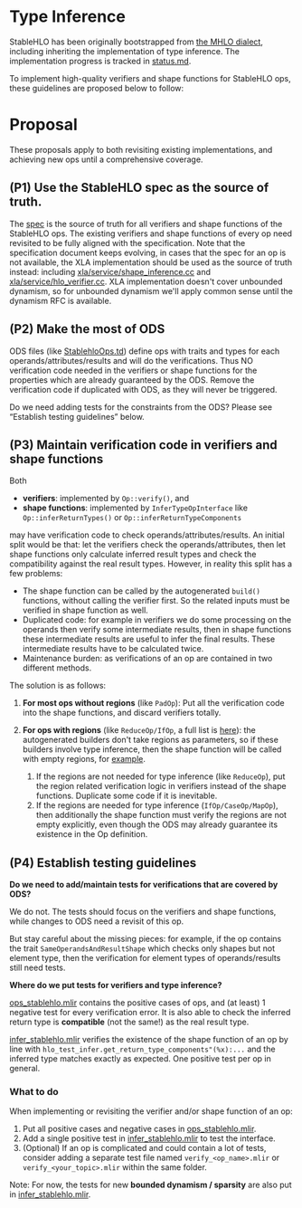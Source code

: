 # Type Inference

StableHLO has been originally bootstrapped from [the MHLO dialect](https://github.com/tensorflow/mlir-hlo#meta-hlo-dialect-mhlo), including inheriting the implementation of type inference. The implementation progress is tracked in [status.md](https://github.com/openxla/stablehlo/blob/main/docs/status.md).

To implement high-quality verifiers and shape functions for StableHLO ops, these guidelines are proposed below to follow:

# Proposal

These proposals apply to both revisiting existing implementations, and achieving new ops until a comprehensive coverage.

## (P1) Use the StableHLO spec as the source of truth.

The [spec](https://github.com/openxla/stablehlo/blob/main/docs/spec_draft.md) is the source of truth for all verifiers and shape functions of the StableHLO ops. The existing verifiers and shape functions of every op need revisited to be fully aligned with the specification. Note that the specification document keeps evolving, in cases that the spec for an op is not available, the XLA implementation should be used as the source of truth instead: including [xla/service/shape\_inference.cc](https://github.com/tensorflow/tensorflow/blob/master/tensorflow/compiler/xla/service/shape_inference.cc) and [xla/service/hlo\_verifier.cc](https://github.com/tensorflow/tensorflow/blob/master/tensorflow/compiler/xla/service/hlo_verifier.cc). XLA implementation doesn't cover unbounded dynamism, so for unbounded dynamism we'll apply common sense until the dynamism RFC is available.


## (P2) Make the most of ODS

ODS files (like [StablehloOps.td](https://github.com/openxla/stablehlo/blob/main/stablehlo/dialect/StablehloOps.td)) define ops with traits and types for each operands/attributes/results and will do the verifications. Thus NO verification code needed in the verifiers or shape functions for the properties which are already guaranteed by the ODS.  Remove the verification code if duplicated with ODS, as they will never be triggered.

Do we need adding tests for the constraints from the ODS? Please see “Establish testing guidelines” below.


## (P3) Maintain verification code in verifiers and shape functions

Both
- **verifiers**: implemented by `Op::verify()`, and
- **shape functions**: implemented by `InferTypeOpInterface` like `Op::inferReturnTypes()` or `Op::inferReturnTypeComponents`

may have verification code to check operands/attributes/results. An initial split would be that: let the verifiers check the operands/attributes, then let shape functions only calculate inferred result types and check the compatibility against the real result types. However, in reality this split has a few problems:

- The shape function can be called by the autogenerated `build()` functions, without calling the verifier first. So the related inputs must be verified in shape function as well.
- Duplicated code: for example in verifiers we do some processing on the operands then verify some intermediate results, then in shape functions these intermediate results are useful to infer the final results. These intermediate results have to be calculated twice.
- Maintenance burden: as verifications of an op are contained in two different methods.

The solution is as follows:

1. **For most ops without regions** (like `PadOp`):
Put all the verification code into the shape functions, and discard verifiers totally.

2. **For ops with regions** (like `ReduceOp/IfOp`, a full list is [here](https://github.com/openxla/stablehlo/pull/401)): the autogenerated builders don't take regions as parameters, so if these builders involve type inference, then the shape function will be called with empty regions, for [example](https://github.com/tensorflow/mlir-hlo/blob/129ae36971a9e3e110d8b91b91a150942d13ff81/mhlo/transforms/mhlo_canonicalize_reduction/mhlo_canonicalize_reduction.cc#L221).
    1. If the regions are not needed for type inference (like `ReduceOp`), put the region related verification logic in verifiers instead of the shape functions. Duplicate some code if it is inevitable.
    2. If the regions are needed for type inference (`IfOp/CaseOp/MapOp`), then additionally the shape function must verify the regions are not empty explicitly, even though the ODS may already guarantee its existence in the Op definition.


## (P4) Establish testing guidelines

**Do we need to add/maintain tests for verifications that are covered by ODS?**

We do not. The tests should focus on the verifiers and shape functions, while changes to ODS need a revisit of this op.

But stay careful about the missing pieces: for example, if the op contains the trait `SameOperandsAndResultShape` which checks only shapes but not element type, then the verification for element types of operands/results still need tests.

**Where do we put tests for verifiers and type inference?**

[ops\_stablehlo.mlir](https://github.com/openxla/stablehlo/blob/main/stablehlo/tests/ops_stablehlo.mlir) contains the positive cases of ops, and (at least) 1 negative test for every verification error. It is also able to check the inferred return type is **compatible** (not the same!) as the real result type.

[infer\_stablehlo.mlir](https://github.com/openxla/stablehlo/blob/main/stablehlo/tests/infer_stablehlo.mlir) verifies the existence of the shape function of an op by line with `hlo_test_infer.get_return_type_components"(%x):...` and the inferred type matches exactly as expected. One positive test per op in general.

### What to do

When implementing or revisiting the verifier and/or shape function of an op:
1. Put all positive cases and negative cases in [ops\_stablehlo.mlir](https://github.com/openxla/stablehlo/blob/main/stablehlo/tests/ops_stablehlo.mlir).
2. Add a single positive test in [infer\_stablehlo.mlir](https://github.com/openxla/stablehlo/blob/main/stablehlo/tests/infer_stablehlo.mlir) to test the interface.
3. (Optional) If an op is complicated and could contain a lot of tests, consider adding a separate test file named `verify_<op_name>.mlir` or` verify_<your_topic>.mlir` within the same folder.

Note: For now, the tests for new **bounded dynamism / sparsity** are also put in [infer\_stablehlo.mlir](https://github.com/openxla/stablehlo/blob/main/stablehlo/tests/infer_stablehlo.mlir).
